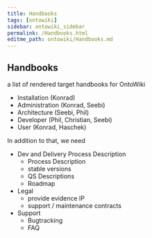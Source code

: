 ```yaml
---
title: Handbooks
tags: [ontowiki]
sidebar: ontowiki_sidebar
permalink: /Handbooks.html
editme_path: ontowiki/Handbooks.md
---
```

## Handbooks

a list of rendered target handbooks for OntoWiki

  * Installation (Konrad)
  * Administration (Konrad, Seebi)
  * Architecture (Seebi, Phil)
  * Developer (Phil, Christian, Seebi)
  * User (Konrad, Haschek)

In addition to that, we need

  * Dev and Delivery Process Description
    * Process Description
    * stable versions
    * QS Descriptions
    * Roadmap
  * Legal
    * provide evidence IP
    * support / maintenance contracts
  * Support
    * Bugtracking
    * FAQ

